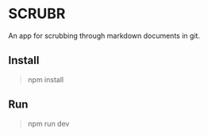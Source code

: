 # SCRUBR

An app for scrubbing through markdown documents in git.

## Install

> npm install

## Run

> npm run dev
